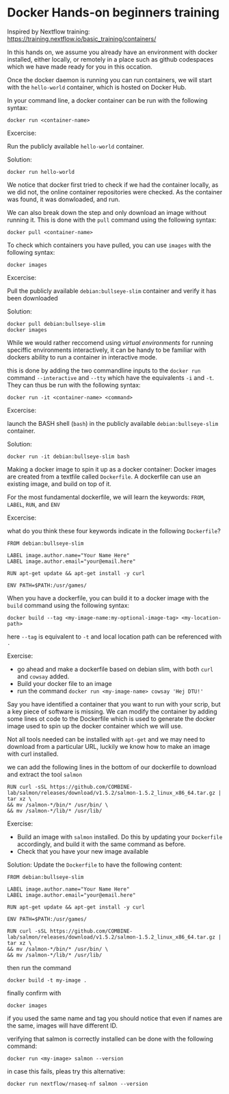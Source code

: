 # Docker Hands-on beginners training

Inspired by Nextflow training: <https://training.nextflow.io/basic_training/containers/>

In this hands on, we assume you already have an environment with docker installed, either locally, or remotely in a place such as github codespaces which we have made ready for you in this occation.

Once the docker daemon is running you can run containers, we will start with the `hello-world` container, which is hosted on Docker Hub.

In your command line, a docker container can be run with the following syntax: 
```
docker run <container-name>
```

Excercise:

Run the publicly available `hello-world` container.

Solution:

```
docker run hello-world
```



We notice that docker first tried to check if we had the container locally, as we did not, the online container repositories were checked.
As the container was found, it was donwloaded, and run.

We can also break down the step and only download an image without running it. This is done with the `pull` command using the following syntax:
```
docker pull <container-name>
```

To check which containers you have pulled, you can use `images` with the following syntax:
```
docker images
```





Excercise:

Pull the publicly available `debian:bullseye-slim` container and verify it has been downloaded

Solution:

```
docker pull debian:bullseye-slim
docker images
```



While we would rather reccomend using _virtual environments_ for running speciffic environments interactively, it can be handy to be familiar with dockers ability to run a container in interactive mode.

this is done by adding the two commandline inputs to the `docker run` command `--interactive` and `--tty`  which have the equivalents `-i` and `-t`. 
They can thus be run with the following syntax:

```
docker run -it <container-name> <command>
```

Excercise:

launch the BASH shell (`bash`) in the publicly available `debian:bullseye-slim` container.

Solution:

```
docker run -it debian:bullseye-slim bash
```


Making a docker image to spin it up as a docker container:
Docker images are created from a textfile called `Dockerfile`.
A dockerfile can use an existing image, and build on top of it.

For the most fundamental dockerfile, we will learn the keywords: `FROM`, `LABEL`, `RUN`, and `ENV`


Excercise:

what do you think these four keywords indicate in the following `Dockerfile`?
```
FROM debian:bullseye-slim

LABEL image.author.name="Your Name Here"
LABEL image.author.email="your@email.here"

RUN apt-get update && apt-get install -y curl

ENV PATH=$PATH:/usr/games/
```


When you have a dockerfile, you can build it to a docker image with the `build` command using the following syntax:

```
docker build --tag <my-image-name:my-optional-image-tag> <my-location-path>
```
here `--tag` is equivalent to `-t` and local location path can be referenced with `.`

Exercise:
* go ahead and make a dockerfile based on debian slim, with both `curl` and `cowsay` added.
* Build your docker file to an image
* run the command `docker run <my-image-name> cowsay 'Hej DTU!'`




Say you have identified a container that you want to run with your scrip, but a key piece of software is missing.
We can modify the container by adding some lines ot code to the Dockerfile which is used to generate the docker image used to spin up the docker container which we will use.


Not all tools needed can be installed with `apt-get` and we may need to download from a particular URL, luckily we know how to make an image with curl installed.

we can add the following lines in the bottom of our dockerfile to download and extract the tool `salmon`

```
RUN curl -sSL https://github.com/COMBINE-lab/salmon/releases/download/v1.5.2/salmon-1.5.2_linux_x86_64.tar.gz | tar xz \
&& mv /salmon-*/bin/* /usr/bin/ \
&& mv /salmon-*/lib/* /usr/lib/
```

Exercise:
* Build an image with `salmon` installed. Do this by updating your `Dockerfile` accordingly, and build it with the same command as before.
* Check that you have your new image available



Solution:
Update the `Dockerfile` to have the following content:
```
FROM debian:bullseye-slim

LABEL image.author.name="Your Name Here"
LABEL image.author.email="your@email.here"

RUN apt-get update && apt-get install -y curl

ENV PATH=$PATH:/usr/games/

RUN curl -sSL https://github.com/COMBINE-lab/salmon/releases/download/v1.5.2/salmon-1.5.2_linux_x86_64.tar.gz | tar xz \
&& mv /salmon-*/bin/* /usr/bin/ \
&& mv /salmon-*/lib/* /usr/lib/
```

then run the command
```
docker build -t my-image .
```

finally confirm with 
```
docker images
```

if you used the same name and tag you should notice that even if names are the same, images will have different ID.


verifying that salmon is correctly installed can be done with the following command:

```
docker run <my-image> salmon --version
```

in case this fails, pleas try this alternative:
```
docker run nextflow/rnaseq-nf salmon --version
```





